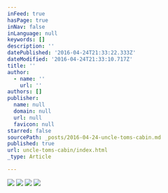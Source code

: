 ```yaml
---
inFeed: true
hasPage: true
inNav: false
inLanguage: null
keywords: []
description: ''
datePublished: '2016-04-24T21:33:22.333Z'
dateModified: '2016-04-24T21:33:10.717Z'
title: ''
author:
  - name: ''
    url: ''
authors: []
publisher:
  name: null
  domain: null
  url: null
  favicon: null
starred: false
sourcePath: _posts/2016-04-24-uncle-toms-cabin.md
published: true
url: uncle-toms-cabin/index.html
_type: Article

---
```

![](https://s3-us-west-2.amazonaws.com/the-grid-img/p/659bfeb7a3c94628aaf3cc9376124bce4d929f9a.jpg)
![](https://s3-us-west-2.amazonaws.com/the-grid-img/p/974f91354ddc5905a964595eee04c10263e57eff.jpg)
![](https://the-grid-user-content.s3-us-west-2.amazonaws.com/58e3109d-ed6b-4bef-9f5f-76a2f93e5724.jpg)
![](https://the-grid-user-content.s3-us-west-2.amazonaws.com/245d2339-654c-40d6-a9a6-ab5e48ddfd82.jpg)